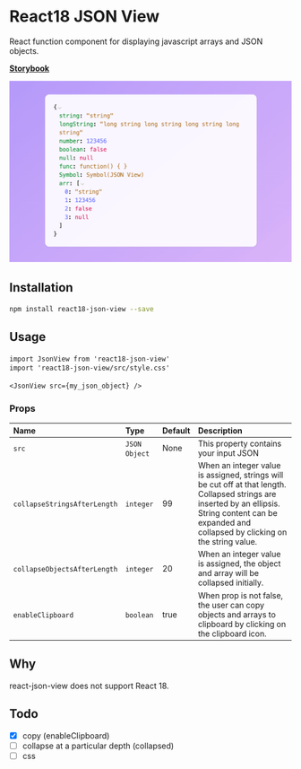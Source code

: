# React18 JSON View
React function component for displaying javascript arrays and JSON objects.

[**Storybook**](https://react18-json-view.vercel.app/)

![Sample of generated blockies](sample.png "JSON View")


## Installation
```bash
npm install react18-json-view --save
```

## Usage
```tsx
import JsonView from 'react18-json-view'
import 'react18-json-view/src/style.css'

<JsonView src={my_json_object} />
```

### Props
Name|Type|Default|Description
|:---|:---|:---|:---
`src`|`JSON Object`|None|This property contains your input JSON
`collapseStringsAfterLength`|`integer`|99|When an integer value is assigned, strings will be cut off at that length. Collapsed strings are inserted by an ellipsis. String content can be expanded and collapsed by clicking on the string value.
`collapseObjectsAfterLength`|`integer`|20|When an integer value is assigned, the object and array will be collapsed initially.
`enableClipboard`|`boolean`|true|When prop is not false, the user can copy objects and arrays to clipboard by clicking on the clipboard icon.

## Why
react-json-view does not support React 18.

## Todo
- [x] copy (enableClipboard)
- [ ] collapse at a particular depth (collapsed)
- [ ] css
